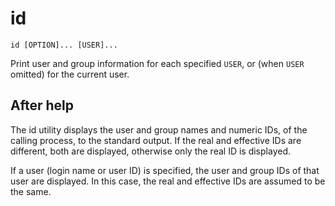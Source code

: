 # id

```
id [OPTION]... [USER]...
```

Print user and group information for each specified `USER`,
or (when `USER` omitted) for the current user.

## After help

The id utility displays the user and group names and numeric IDs, of the
calling process, to the standard output. If the real and effective IDs are
different, both are displayed, otherwise only the real ID is displayed.

If a user (login name or user ID) is specified, the user and group IDs of
that user are displayed. In this case, the real and effective IDs are
assumed to be the same.
